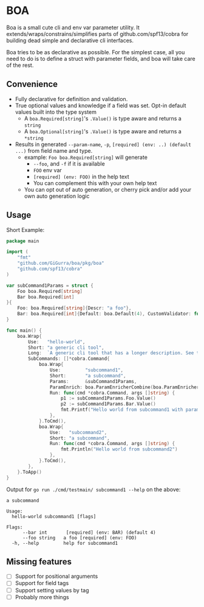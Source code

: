 # BOA

Boa is a small cute cli and env var parameter utility. It extends/wraps/constrains/simplifies parts of
github.com/spf13/cobra for building dead simple and declarative cli interfaces.

Boa tries to be as declarative as possible. For the simplest case, all you need to do is to define a struct with
parameter fields, and boa will take care of the rest.

## Convenience

* Fully declarative for definition and validation.
* True optional values and knowledge if a field was set. Opt-in default values built into the type system
    * A `boa.Required[string]`'s `.Value()` is type aware and returns a `string`
    * A `boa.Optional[string]`'s `.Value()` is type aware and returns a `*string`
* Results in generated `--param-name`, `-p`, `[required] (env: ..) (default ...)` from field name and type.
    * example: `Foo boa.Required[string]` will generate
        * `--foo`, and `-f` if it is available
        * `FOO` env var
        * `[required] (env: FOO)` in the help text
        * You can complement this with your own help text
    * You can opt out of auto generation, or cherry pick and/or add your own auto generation logic

## Usage

Short Example:

```go
package main

import (
	"fmt"
	"github.com/GiGurra/boa/pkg/boa"
	"github.com/spf13/cobra"
)

var subCommand1Params = struct {
	Foo boa.Required[string]
	Bar boa.Required[int]
}{
	Foo: boa.Required[string]{Descr: "a foo"},                                                          // add additional info if you like. This means we get "a foo [required] (env: FOO)" in the help text
	Bar: boa.Required[int]{Default: boa.Default(4), CustomValidator: func(x int) error { return nil }}, // optional custom validation logic
}

func main() {
	boa.Wrap{
		Use:   "hello-world",
		Short: "a generic cli tool",
		Long:  `A generic cli tool that has a longer description. See the README.MD for more information`,
		SubCommands: []*cobra.Command{
			boa.Wrap{
				Use:         "subcommand1",
				Short:       "a subcommand",
				Params:      &subCommand1Params,
				ParamEnrich: boa.ParamEnricherCombine(boa.ParamEnricherName, boa.ParamEnricherEnv),
				Run: func(cmd *cobra.Command, args []string) {
					p1 := subCommand1Params.Foo.Value()
					p2 := subCommand1Params.Bar.Value()
					fmt.Printf("Hello world from subcommand1 with params: %s, %d\n", p1, p2)
				},
			}.ToCmd(),
			boa.Wrap{
				Use:   "subcommand2",
				Short: "a subcommand",
				Run: func(cmd *cobra.Command, args []string) {
					fmt.Println("Hello world from subcommand2")
				},
			}.ToCmd(),
		},
	}.ToApp()
}

```

Output for `go run ./cmd/testmain/ subcommand1 --help` on the above:

```
a subcommand

Usage:
  hello-world subcommand1 [flags]

Flags:
      --bar int       [required] (env: BAR) (default 4)
      --foo string   a foo [required] (env: FOO)
  -h, --help         help for subcommand1
```

## Missing features

- [ ] Support for positional arguments
- [ ] Support for field tags
- [ ] Support setting values by tag
- [ ] Probably more things
